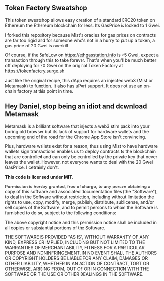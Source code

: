 ## Token ~~Factory~~ Sweatshop

This token sweatshop allows easy creation of a standard ERC20 token on Ethereum the Ethereum blockchain for less. Its GasPrice is locked to 1 Gwei.

I forked this repository because Mist's oracles for gas prices on contracts are far too rigid and for someone who's not in a hurry to put up a token, a gas price of 20 Gwei is overkill.

Of course, if the SafeLow on https://ethgasstation.info is >5 Gwei, expect a transaction through this to take forever. That's when you'll be much better off deploying for 20 Gwei on the original Token Factory at https://tokenfactory.surge.sh

Just like the original recipe, this dApp requires an injected web3 (Mist or Metamask) to function. It also has uPort support. It does not use an on-chain factory at this point in time.

## Hey Daniel, stop being an idiot and download Metamask

Metamask is a brilliant software that injects a web3 stim pack into your boring old browser but its lack of support for hardware wallets and the upcoming end of the road for the Chrome App Store isn't convincing.

Plus, hardware wallets exist for a reason, thus using Mist to have hardware wallets sign transactions enables us to deploy contracts to the blockchain that are controlled and can only be controlled by the private key that never leaves the wallet. However, not everyone wants to deal with the 20 Gwei GasPrice. I cetrainly don't.

**This code is licensed under MIT.**

Permission is hereby granted, free of charge, to any person obtaining a copy
of this software and associated documentation files (the "Software"), to deal
in the Software without restriction, including without limitation the rights
to use, copy, modify, merge, publish, distribute, sublicense, and/or sell
copies of the Software, and to permit persons to whom the Software is
furnished to do so, subject to the following conditions:

The above copyright notice and this permission notice shall be included in
all copies or substantial portions of the Software.

THE SOFTWARE IS PROVIDED "AS IS", WITHOUT WARRANTY OF ANY KIND, EXPRESS OR
IMPLIED, INCLUDING BUT NOT LIMITED TO THE WARRANTIES OF MERCHANTABILITY,
FITNESS FOR A PARTICULAR PURPOSE AND NONINFRINGEMENT. IN NO EVENT SHALL THE
AUTHORS OR COPYRIGHT HOLDERS BE LIABLE FOR ANY CLAIM, DAMAGES OR OTHER
LIABILITY, WHETHER IN AN ACTION OF CONTRACT, TORT OR OTHERWISE, ARISING FROM,
OUT OF OR IN CONNECTION WITH THE SOFTWARE OR THE USE OR OTHER DEALINGS IN
THE SOFTWARE.
